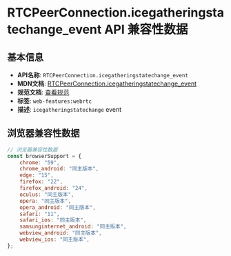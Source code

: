 # RTCPeerConnection.icegatheringstatechange_event API 兼容性数据

## 基本信息

- **API名称**: `RTCPeerConnection.icegatheringstatechange_event`
- **MDN文档**: [RTCPeerConnection.icegatheringstatechange_event](https://developer.mozilla.org/docs/Web/API/RTCPeerConnection/icegatheringstatechange_event)
- **规范文档**: [查看规范](https://w3c.github.io/webrtc-pc/#dom-rtcpeerconnection-onicegatheringstatechange)
- **标签**: `web-features:webrtc`
- **描述**: `icegatheringstatechange` event

## 浏览器兼容性数据

```javascript
// 浏览器兼容性数据
const browserSupport = {
    chrome: "59",
    chrome_android: "同主版本",
    edge: "15",
    firefox: "22",
    firefox_android: "24",
    oculus: "同主版本",
    opera: "同主版本",
    opera_android: "同主版本",
    safari: "11",
    safari_ios: "同主版本",
    samsunginternet_android: "同主版本",
    webview_android: "同主版本",
    webview_ios: "同主版本",
};

```

